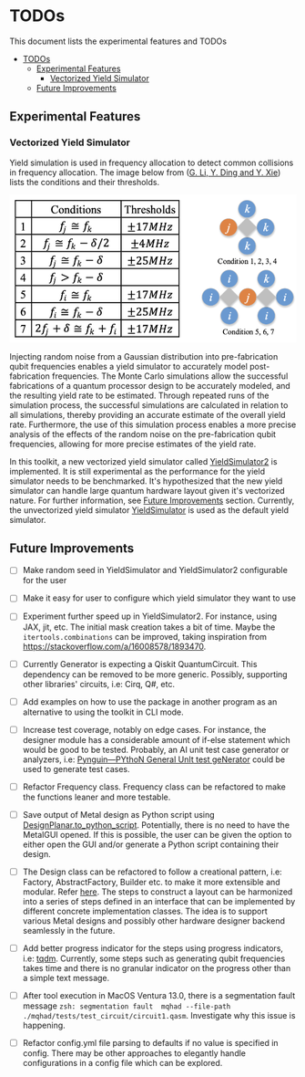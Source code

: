 # TODOs

This document lists the experimental features and TODOs

- [TODOs](#todos)
  - [Experimental Features](#experimental-features)
    - [Vectorized Yield Simulator](#vectorized-yield-simulator)
  - [Future Improvements](#future-improvements)

## Experimental Features

### Vectorized Yield Simulator

Yield simulation is used in frequency allocation to detect common collisions in frequency allocation. The image below from ([G. Li, Y. Ding and Y. Xie](https://arxiv.org/abs/1911.12879)) lists the conditions and their thresholds.

![frequency collision conditions](docs/images/frequency_collision_conditions.png)

Injecting random noise from a Gaussian distribution into pre-fabrication qubit frequencies enables a yield simulator to accurately model post-fabrication frequencies. The Monte Carlo simulations allow the successful fabrications of a quantum processor design to be accurately modeled, and the resulting yield rate to be estimated. Through repeated runs of the simulation process, the successful simulations are calculated in relation to all simulations, thereby providing an accurate estimate of the overall yield rate. Furthermore, the use of this simulation process enables a more precise analysis of the effects of the random noise on the pre-fabrication qubit frequencies, allowing for more precise estimates of the yield rate.

In this toolkit, a new vectorized yield simulator called [YieldSimulator2](mqhad/architecture_generator/yieldsimulator/yieldsimulator2.py) is implemented. It is still experimental as the performance for the yield simulator needs to be benchmarked. It's hypothesized that the new yield simulator can handle large quantum hardware layout given it's vectorized nature. For further information, see [Future Improvements](#future-improvements) section. Currently, the unvectorized yield simulator [YieldSimulator](mqhad/architecture_generator/yieldsimulator/yieldsimulator.py) is used as the default yield simulator.

## Future Improvements

- [ ] Make random seed in YieldSimulator and YieldSimulator2 configurable for the user

- [ ] Make it easy for user to configure which yield simulator they want to use

- [ ] Experiment further speed up in YieldSimulator2. For instance, using JAX, jit, etc. The initial mask creation takes a bit of time. Maybe the `itertools.combinations` can be improved, taking inspiration from <https://stackoverflow.com/a/16008578/1893470>.

- [ ] Currently Generator is expecting a Qiskit QuantumCircuit. This dependency can be removed to be more generic. Possibly, supporting other libraries' circuits, i.e: Cirq, Q#, etc.

- [ ] Add examples on how to use the package in another program as an alternative to using the toolkit in CLI mode.

- [ ] Increase test coverage, notably on edge cases. For instance, the designer module has a considerable amount of if-else statement which would be good to be tested. Probably, an AI unit test case generator or analyzers, i.e: [Pynguin—PYthoN General UnIt test geNerator](https://pynguin.readthedocs.io/en/latest/) could be used to generate test cases.

- [ ] Refactor Frequency class. Frequency class can be refactored to make the functions leaner and more testable.

- [ ] Save output of Metal design as Python script using [DesignPlanar.to_python_script](https://qiskit.org/documentation/metal/stubs/qiskit_metal.designs.DesignPlanar.to_python_script.html#qiskit_metal.designs.DesignPlanar.to_python_script). Potentially, there is no need to have the MetalGUI opened. If this is possible, the user can be given the option to either open the GUI and/or generate a Python script containing their design.

- [ ] The Design class can be refactored to follow a creational pattern, i.e: Factory, AbstractFactory, Builder etc. to make it more extensible and modular. Refer [here](https://refactoring.guru/design-patterns/creational-patterns). The steps to construct a layout can be harmonized into a series of steps defined in an interface that can be implemented by different concrete implementation classes. The idea is to support various Metal designs and possibly other hardware designer backend seamlessly in the future.

- [ ] Add better progress indicator for the steps using progress indicators, i.e: [tqdm](https://github.com/tqdm/tqdm). Currently, some steps such as generating qubit frequencies takes time and there is no granular indicator on the progress other than a simple text message.

- [ ] After tool execution in MacOS Ventura 13.0, there is a segmentation fault message `zsh: segmentation fault  mqhad --file-path ./mqhad/tests/test_circuit/circuit1.qasm`. Investigate why this issue is happening.

- [ ] Refactor config.yml file parsing to defaults if no value is specified in config. There may be other approaches to elegantly handle configurations in a config file which can be explored.
